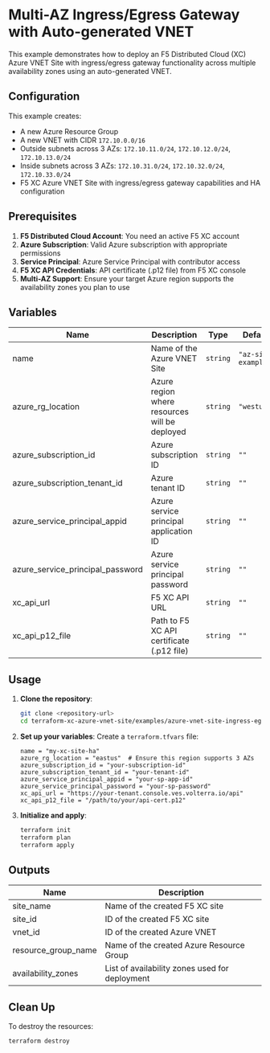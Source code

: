 # Multi-AZ Ingress/Egress Gateway with Auto-generated VNET

This example demonstrates how to deploy an F5 Distributed Cloud (XC) Azure VNET Site with ingress/egress gateway functionality across multiple availability zones using an auto-generated VNET.


## Configuration

This example creates:
- A new Azure Resource Group
- A new VNET with CIDR `172.10.0.0/16`
- Outside subnets across 3 AZs: `172.10.11.0/24`, `172.10.12.0/24`, `172.10.13.0/24`
- Inside subnets across 3 AZs: `172.10.31.0/24`, `172.10.32.0/24`, `172.10.33.0/24`
- F5 XC Azure VNET Site with ingress/egress gateway capabilities and HA configuration

## Prerequisites

1. **F5 Distributed Cloud Account**: You need an active F5 XC account
2. **Azure Subscription**: Valid Azure subscription with appropriate permissions
3. **Service Principal**: Azure Service Principal with contributor access
4. **F5 XC API Credentials**: API certificate (.p12 file) from F5 XC console
5. **Multi-AZ Support**: Ensure your target Azure region supports the availability zones you plan to use

## Variables

| Name                             | Description                                   | Type     | Default             |
| -------------------------------- | --------------------------------------------- | -------- | ------------------- |
| name                             | Name of the Azure VNET Site                   | `string` | `"az-site-example"` |
| azure_rg_location                | Azure region where resources will be deployed | `string` | `"westus2"`         |
| azure_subscription_id            | Azure subscription ID                         | `string` | `""`                |
| azure_subscription_tenant_id     | Azure tenant ID                               | `string` | `""`                |
| azure_service_principal_appid    | Azure service principal application ID        | `string` | `""`                |
| azure_service_principal_password | Azure service principal password              | `string` | `""`                |
| xc_api_url                       | F5 XC API URL                                 | `string` | `""`                |
| xc_api_p12_file                  | Path to F5 XC API certificate (.p12 file)     | `string` | `""`                |

## Usage

1. **Clone the repository**:
   ```bash
   git clone <repository-url>
   cd terraform-xc-azure-vnet-site/examples/azure-vnet-site-ingress-egress-gw-multi-az-autogenerated-vnet
   ```

2. **Set up your variables**:
   Create a `terraform.tfvars` file:
   ```hcl
   name = "my-xc-site-ha"
   azure_rg_location = "eastus"  # Ensure this region supports 3 AZs
   azure_subscription_id = "your-subscription-id"
   azure_subscription_tenant_id = "your-tenant-id"
   azure_service_principal_appid = "your-sp-app-id"
   azure_service_principal_password = "your-sp-password"
   xc_api_url = "https://your-tenant.console.ves.volterra.io/api"
   xc_api_p12_file = "/path/to/your/api-cert.p12"
   ```

3. **Initialize and apply**:
   ```bash
   terraform init
   terraform plan
   terraform apply
   ```

## Outputs

| Name                | Description                                    |
| ------------------- | ---------------------------------------------- |
| site_name           | Name of the created F5 XC site                 |
| site_id             | ID of the created F5 XC site                   |
| vnet_id             | ID of the created Azure VNET                   |
| resource_group_name | Name of the created Azure Resource Group       |
| availability_zones  | List of availability zones used for deployment |

## Clean Up

To destroy the resources:
```bash
terraform destroy
```
